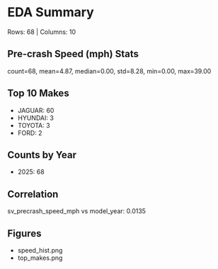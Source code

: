 # EDA Summary

Rows: 68  |  Columns: 10

## Pre-crash Speed (mph) Stats
count=68, mean=4.87, median=0.00, std=8.28, min=0.00, max=39.00

## Top 10 Makes
- JAGUAR: 60
- HYUNDAI: 3
- TOYOTA: 3
- FORD: 2

## Counts by Year
- 2025: 68

## Correlation
sv_precrash_speed_mph vs model_year: 0.0135

## Figures
- speed_hist.png
- top_makes.png
